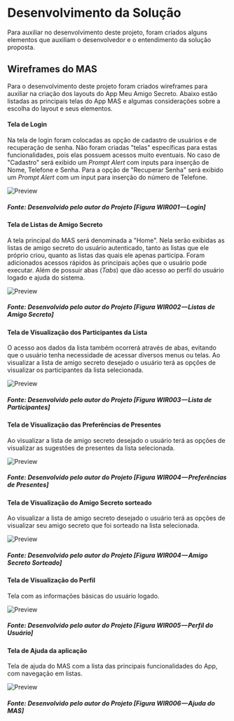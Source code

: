 # Desenvolvimento da Solução
Para auxiliar no desenvolvimento deste projeto, foram criados alguns elementos que auxiliam o desenvolvedor e o entendimento da solução proposta.

## Wireframes do MAS
Para o desenvolvimento deste projeto foram criados wireframes para auxiliar na criação dos layouts do App Meu Amigo Secreto.
Abaixo estão listadas as principais telas do App MAS e algumas considerações sobre a escolha do layout e seus elementos.

#### Tela de Login
Na tela de login foram colocadas as opção de cadastro de usuários e de recuperação de senha. Não foram criadas "telas" específicas para estas funcionalidades, pois elas possuem acessos muito eventuais.
No caso de "Cadastro" será exibido um <i>Prompt Alert</i> com inputs para inserção de Nome, Telefone e Senha. Para a opção de "Recuperar Senha" será exibido um <i>Prompt Alert</i> com um input para inserção do número de Telefone.

![Preview](images/wireframe/WIR001.png?raw=true "Wireframe da tela de Login - MAS")
<h5>Fonte: Desenvolvido pelo autor do Projeto [Figura WIR001 — Login]</h5>

#### Tela de Listas de Amigo Secreto
A tela principal do MAS será denominada a "Home". Nela serão exibidas as listas de amigo secreto do usuário autenticado, tanto as listas que ele próprio criou, quanto as listas das quais ele apenas participa. Foram adicionados acessos rápidos às principais ações que o usuário pode executar. Além de possuir abas (<i>Tabs</i>) que dão acesso ao perfil do usuário logado e ajuda do sistema.

![Preview](images/wireframe/WIR002.png?raw=true "Wireframe da tela de listas de amigo secreto - MAS")
<h5>Fonte: Desenvolvido pelo autor do Projeto [Figura WIR002 — Listas de Amigo Secreto]</h5>

#### Tela de Visualização dos Participantes da Lista
O acesso aos dados da lista também ocorrerá através de abas, evitando que o usuário tenha necessidade de acessar diversos menus ou telas.
Ao visualizar a lista de amigo secreto desejado o usuário terá as opções de visualizar os participantes da lista selecionada.

![Preview](images/wireframe/WIR003.png?raw=true "Wireframe da tela de visualização dos participantes da lista - MAS")
<h5>Fonte: Desenvolvido pelo autor do Projeto [Figura WIR003 — Lista de Participantes]</h5>

#### Tela de Visualização das Preferências de Presentes
Ao visualizar a lista de amigo secreto desejado o usuário terá as opções de visualizar as sugestões de presentes da lista selecionada.

![Preview](images/wireframe/WIR004.png?raw=true "Wireframe da tela de visualização das preferências de presentes - MAS")
<h5>Fonte: Desenvolvido pelo autor do Projeto [Figura WIR004 — Preferências de Presentes]</h5>

#### Tela de Visualização do Amigo Secreto sorteado
Ao visualizar a lista de amigo secreto desejado o usuário terá as opções de visualizar seu amigo secreto que foi sorteado na lista selecionada.

![Preview](images/wireframe/WIR004.png?raw=true "Wireframe da tela de visualização do amigo secreto sorteado - MAS")
<h5>Fonte: Desenvolvido pelo autor do Projeto [Figura WIR004 — Amigo Secreto Sorteado]</h5>

#### Tela de Visualização do Perfil
Tela com as informações básicas do usuário logado.

![Preview](images/wireframe/WIR005.png?raw=true "Wireframe da tela de visualização do Perfil - MAS")
<h5>Fonte: Desenvolvido pelo autor do Projeto [Figura WIR005 — Perfil do Usuário]</h5>

#### Tela de Ajuda da aplicação
Tela de ajuda do MAS com a lista das principais funcionalidades do App, com navegação em listas.

![Preview](images/wireframe/WIR006.png?raw=true "Wireframe da tela de ajuda - MAS")
<h5>Fonte: Desenvolvido pelo autor do Projeto [Figura WIR006 — Ajuda do MAS]</h5>
